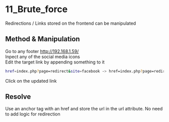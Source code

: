 # 11_Brute_force

Redirections / Links stored on the frontend can be manipulated

## Method & Manipulation

Go to any footer http://192.168.1.59/  
Inpect any of the social media icons  
Edit the target link by appending something to it
```bash
href=index.php?page=redirect&site=facebook -> href=index.php?page=redirect&site=facebook/home
```
Click on the updated link

## Resolve

Use an anchor tag with an href and store the url in the url attribute. No need
to add logic for redirection
